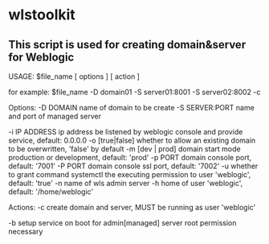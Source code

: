# wlstoolkit

## This script is used for creating domain&server for Weblogic

USAGE:
  $file_name [ options ] [ action ]

for example:
  $file_name -D domain01 -S server01:8001 -S server02:8002 -c

Options:
  -D DOMAIN         name of domain to be create
  -S SERVER:PORT    name and port of managed server

  -i IP ADDRESS     ip address be listened by weblogic console and provide service, default: 0.0.0.0
  -o [true|false]   whether to allow an existing domain to be overwritten, 'false' by default
  -m [dev | prod]   domain start mode production or development, default: 'prod'
  -p PORT           domain console port, default: '7001'
  -P PORT           domain console ssl port, default: '7002'
  -u                whether to grant command systemctl the executing permission to user 'weblogic', default: 'true'
  -n                name of wls admin server
  -h                home of user 'weblogic', default: '/home/weblogic'

Actions:
  -c                create domain and server, MUST be running as user 'weblogic'

  -b                setup service on boot for admin[managed] server
                    root permission necessary
